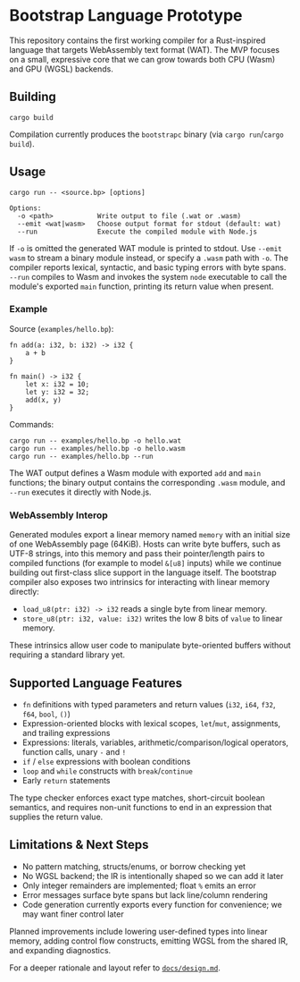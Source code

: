 # Bootstrap Language Prototype

This repository contains the first working compiler for a Rust-inspired language that targets WebAssembly text format (WAT). The MVP focuses on a small, expressive core that we can grow towards both CPU (Wasm) and GPU (WGSL) backends.

## Building

```
cargo build
```

Compilation currently produces the `bootstrapc` binary (via `cargo run`/`cargo build`).

## Usage

```
cargo run -- <source.bp> [options]

Options:
  -o <path>           Write output to file (.wat or .wasm)
  --emit <wat|wasm>   Choose output format for stdout (default: wat)
  --run               Execute the compiled module with Node.js
```

If `-o` is omitted the generated WAT module is printed to stdout. Use `--emit wasm`
to stream a binary module instead, or specify a `.wasm` path with `-o`. The compiler
reports lexical, syntactic, and basic typing errors with byte spans. `--run` compiles
to Wasm and invokes the system `node` executable to call the module's exported
`main` function, printing its return value when present.

### Example

Source (`examples/hello.bp`):

```
fn add(a: i32, b: i32) -> i32 {
    a + b
}

fn main() -> i32 {
    let x: i32 = 10;
    let y: i32 = 32;
    add(x, y)
}
```

Commands:

```
cargo run -- examples/hello.bp -o hello.wat
cargo run -- examples/hello.bp -o hello.wasm
cargo run -- examples/hello.bp --run
```

The WAT output defines a Wasm module with exported `add` and `main` functions; the
binary output contains the corresponding `.wasm` module, and `--run` executes it
directly with Node.js.

### WebAssembly Interop

Generated modules export a linear memory named `memory` with an initial size of
one WebAssembly page (64KiB). Hosts can write byte buffers, such as UTF-8
strings, into this memory and pass their pointer/length pairs to compiled
functions (for example to model `&[u8]` inputs) while we continue building out
first-class slice support in the language itself. The bootstrap compiler also
exposes two intrinsics for interacting with linear memory directly:

* `load_u8(ptr: i32) -> i32` reads a single byte from linear memory.
* `store_u8(ptr: i32, value: i32)` writes the low 8 bits of `value` to linear
  memory.

These intrinsics allow user code to manipulate byte-oriented buffers without
requiring a standard library yet.

## Supported Language Features

- `fn` definitions with typed parameters and return values (`i32`, `i64`, `f32`, `f64`, `bool`, `()`)
- Expression-oriented blocks with lexical scopes, `let`/`mut`, assignments, and trailing expressions
- Expressions: literals, variables, arithmetic/comparison/logical operators, function calls, unary `-` and `!`
- `if` / `else` expressions with boolean conditions
- `loop` and `while` constructs with `break`/`continue`
- Early `return` statements

The type checker enforces exact type matches, short-circuit boolean semantics, and requires non-unit functions to end in an expression that supplies the return value.

## Limitations & Next Steps

- No pattern matching, structs/enums, or borrow checking yet
- No WGSL backend; the IR is intentionally shaped so we can add it later
- Only integer remainders are implemented; float `%` emits an error
- Error messages surface byte spans but lack line/column rendering
- Code generation currently exports every function for convenience; we may want finer control later

Planned improvements include lowering user-defined types into linear memory, adding control flow constructs, emitting WGSL from the shared IR, and expanding diagnostics.

For a deeper rationale and layout refer to [`docs/design.md`](docs/design.md).
